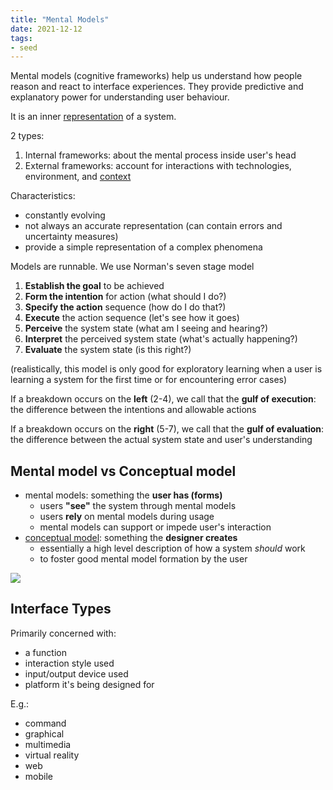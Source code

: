 ```yaml
---
title: "Mental Models"
date: 2021-12-12
tags:
- seed
---
```


Mental models (cognitive frameworks) help us understand how people reason and react to interface experiences. They provide predictive and explanatory power for understanding user behaviour.

It is an inner [representation](thoughts/representation.md) of a system.

2 types:
1. Internal frameworks: about the mental process inside user's head
2. External frameworks: account for interactions with technologies, environment, and [context](thoughts/context.md)

Characteristics:
-   constantly evolving
-   not always an accurate representation (can contain errors and uncertainty measures)
-   provide a simple representation of a complex phenomena

Models are runnable. We use Norman's seven stage model
1.  **Establish the goal** to be achieved
2.  **Form the intention** for action (what should I do?)
3.  **Specify the action** sequence (how do I do that?)
4.  **Execute** the action sequence (let's see how it goes)
5.  **Perceive** the system state (what am I seeing and hearing?)
6.  **Interpret** the perceived system state (what's actually happening?)
7.  **Evaluate** the system state (is this right?)

(realistically, this model is only good for exploratory learning when a user is learning a system for the first time or for encountering error cases)

If a breakdown occurs on the **left** (2-4), we call that the **gulf of execution**: the difference between the intentions and allowable actions

If a breakdown occurs on the **right** (5-7), we call that the **gulf of evaluation**: the difference between the actual system state and user's understanding

## Mental model vs Conceptual model
-   mental models: something the **user has (forms)**
    -   users **"see"** the system through mental models
    -   users **rely** on mental models during usage
    -   mental models can support or impede user's interaction
-   [conceptual model](thoughts/conceptual%20model.md): something the **designer creates**
	-   essentially a high level description of how a system *should* work
    -   to foster good mental model formation by the user

![](/thoughts/images/mental-vs-conceptual.png)

## Interface Types
Primarily concerned with:
-   a function
-   interaction style used
-   input/output device used
-   platform it's being designed for

E.g.:
-   command
-   graphical
-   multimedia
-   virtual reality
-   web
-   mobile